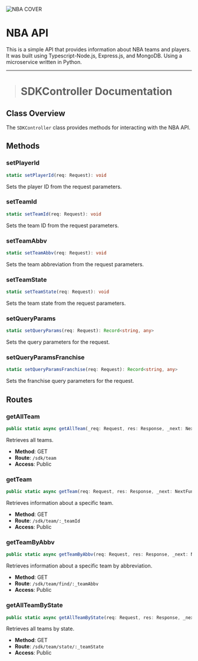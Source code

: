 ![NBA COVER](https://i.ibb.co/Sy1BpBx/cover.jpg)

# NBA API

This is a simple API that provides information about NBA teams and players. It was built using Typescript-Node.js, Express.js, and MongoDB. Using a microservice written in Python.

<hr>

> # SDKController Documentation

## Class Overview

The `SDKController` class provides methods for interacting with the NBA API.

## Methods

### setPlayerId

```typescript
static setPlayerId(req: Request): void
```

Sets the player ID from the request parameters.

### setTeamId

```typescript
static setTeamId(req: Request): void
```

Sets the team ID from the request parameters.

### setTeamAbbv

```typescript
static setTeamAbbv(req: Request): void
```

Sets the team abbreviation from the request parameters.

### setTeamState

```typescript
static setTeamState(req: Request): void
```

Sets the team state from the request parameters.

### setQueryParams

```typescript
static setQueryParams(req: Request): Record<string, any>
```

Sets the query parameters for the request.

### setQueryParamsFranchise

```typescript
static setQueryParamsFranchise(req: Request): Record<string, any>
```

Sets the franchise query parameters for the request.

## Routes

### getAllTeam

```typescript
public static async getAllTeam(_req: Request, res: Response, _next: NextFunction): Promise<void>
```

Retrieves all teams.

- **Method**: GET
- **Route**: `/sdk/team`
- **Access**: Public

### getTeam

```typescript
public static async getTeam(req: Request, res: Response, _next: NextFunction): Promise<void>
```

Retrieves information about a specific team.

- **Method**: GET
- **Route**: `/sdk/team/:_teamId`
- **Access**: Public

### getTeamByAbbv

```typescript
public static async getTeamByAbbv(req: Request, res: Response, _next: NextFunction): Promise<void>
```

Retrieves information about a specific team by abbreviation.

- **Method**: GET
- **Route**: `/sdk/team/find/:_teamAbbv`
- **Access**: Public

### getAllTeamByState

```typescript
public static async getAllTeamByState(req: Request, res: Response, _next: NextFunction): Promise<void>
```

Retrieves all teams by state.

- **Method**: GET
- **Route**: `/sdk/team/state/:_teamState`
- **Access**: Public

```


```

